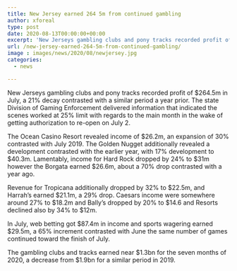 ```yaml
---
title: New Jersey earned 264 5m from continued gambling
author: xforeal 
type: post
date: 2020-08-13T00:00:00+00:00
excerpt: 'New Jerseys gambling clubs and pony tracks recorded profit of $264 '
url: /new-jersey-earned-264-5m-from-continued-gambling/
image : images/news/2020/08/newjersey.jpg
categories:
  - news

---
```

New Jerseys gambling clubs and pony tracks recorded profit of $264.5m in July, a 21&percnt; decay contrasted with a similar period a year prior. The state Division of Gaming Enforcement delivered information that indicated the scenes worked at 25&percnt; limit with regards to the main month in the wake of getting authorization to re-open on July 2. 

The Ocean Casino Resort revealed income of $26.2m, an expansion of 30&percnt; contrasted with July 2019. The Golden Nugget additionally revealed a development contrasted with the earlier year, with 17&percnt; development to $40.3m. Lamentably, income for Hard Rock dropped by 24&percnt; to $31m however the Borgata earned $26.6m, about a 70&percnt; drop contrasted with a year ago. 

Revenue for Tropicana additionally dropped by 32&percnt; to $22.5m, and Harrah&#8217;s earned $21.1m, a 29&percnt; drop. Caesars income were somewhere around 27&percnt; to $18.2m and Bally&#8217;s dropped by 20&percnt; to $14.6 and Resorts declined also by 34&percnt; to $12m. 

In July, web betting got $87.4m in income and sports wagering earned $29.5m, a 65&percnt; increment contrasted with June the same number of games continued toward the finish of July. 

The gambling clubs and tracks earned near $1.3bn for the seven months of 2020, a decrease from $1.9bn for a similar period in 2019.